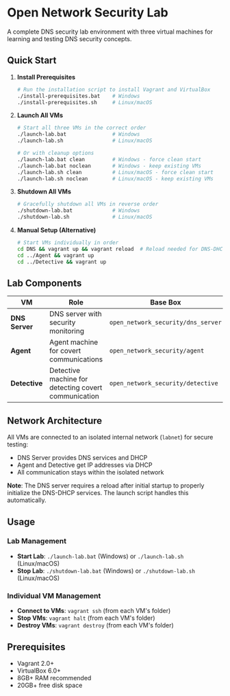 # Open Network Security Lab

A complete DNS security lab environment with three virtual machines for learning and testing DNS security concepts.

## Quick Start

1. **Install Prerequisites**
   ```bash
   # Run the installation script to install Vagrant and VirtualBox
   ./install-prerequisites.bat    # Windows
   ./install-prerequisites.sh     # Linux/macOS
   ```

2. **Launch All VMs**
   ```bash
   # Start all three VMs in the correct order
   ./launch-lab.bat               # Windows
   ./launch-lab.sh                # Linux/macOS
   
   # Or with cleanup options
   ./launch-lab.bat clean         # Windows - force clean start
   ./launch-lab.bat noclean       # Windows - keep existing VMs
   ./launch-lab.sh clean          # Linux/macOS - force clean start
   ./launch-lab.sh noclean        # Linux/macOS - keep existing VMs
   ```

3. **Shutdown All VMs**
   ```bash
   # Gracefully shutdown all VMs in reverse order
   ./shutdown-lab.bat             # Windows
   ./shutdown-lab.sh              # Linux/macOS
   ```

4. **Manual Setup (Alternative)**
   ```bash
   # Start VMs individually in order
   cd DNS && vagrant up && vagrant reload  # Reload needed for DNS-DHCP
   cd ../Agent && vagrant up
   cd ../Detective && vagrant up
   ```

## Lab Components

| VM | Role | Base Box | IP Address | Resources |
|---|---|---|---|---|
| **DNS Server** | DNS server with security monitoring | `open_network_security/dns_server` | 192.168.10.1 (static) | 4GB RAM, 2 CPUs |
| **Agent** | Agent machine for covert communications | `open_network_security/agent` | DHCP (192.168.10.x) | 2GB RAM, 2 CPUs |
| **Detective** | Detective machine for detecting covert communication | `open_network_security/detective` | DHCP (192.168.10.x) | 2GB RAM, 2 CPUs |

## Network Architecture

All VMs are connected to an isolated internal network (`labnet`) for secure testing:
- DNS Server provides DNS services and DHCP
- Agent and Detective get IP addresses via DHCP
- All communication stays within the isolated network

**Note**: The DNS server requires a reload after initial startup to properly initialize the DNS-DHCP services. The launch script handles this automatically.

## Usage

### Lab Management
- **Start Lab**: `./launch-lab.bat` (Windows) or `./launch-lab.sh` (Linux/macOS)
- **Stop Lab**: `./shutdown-lab.bat` (Windows) or `./shutdown-lab.sh` (Linux/macOS)

### Individual VM Management
- **Connect to VMs**: `vagrant ssh` (from each VM's folder)
- **Stop VMs**: `vagrant halt` (from each VM's folder)
- **Destroy VMs**: `vagrant destroy` (from each VM's folder)

## Prerequisites

- Vagrant 2.0+
- VirtualBox 6.0+
- 8GB+ RAM recommended
- 20GB+ free disk space